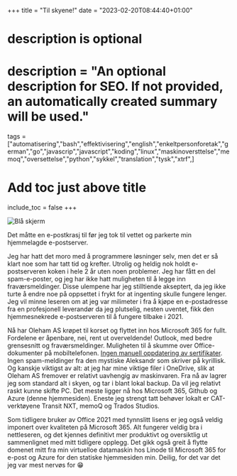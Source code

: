 +++
title = "Til skyene!"
date = "2023-02-20T08:44:40+01:00"

#
# description is optional
#
# description = "An optional description for SEO. If not provided, an automatically created summary will be used."

tags = ["automatisering","bash","effektivisering","english","enkeltpersonforetak","german","go","javascrip","javascript","koding","linux","maskinoversttelse","memoq","oversettelse","python","sykkel","translation","tysk","xtrf",]

# Add toc just above title
include_toc = false
+++

![Blå skjerm](https://www.howtogeek.com/wp-content/uploads/2013/05/windows-8-blue-screen-header.png?width=1198&trim=1,1&bg-color=000&pad=1,1)

Det måtte en e-postkrasj til før jeg tok til vettet og parkerte min hjemmelagde e-postserver. 

Jeg har hatt det moro med å programmere løsninger selv, men det er så klart noe som har tatt tid og krefter. Utrolig og heldig nok holdt e-postserveren  koken i hele 2 år uten noen problemer. Jeg har fått en del spam-e-poster, og jeg har ikke hatt muligheten til å legge inn fraværsmeldinger. Disse ulempene har jeg stilltiende akseptert, da jeg ikke turte å endre noe på oppsettet i frykt for at ingenting skulle fungere lenger. Jeg vil minne leseren om at jeg var milimeter i fra å kjøpe en e-postadresse fra en profesjonell leverandør da jeg plutselig, nesten uventet, fikk den hjemmesnekrede e-postserveren til å fungere tilbake i 2021. 

Nå har Oleham AS krøpet til korset og flyttet inn hos Microsoft 365 for fullt. Fordelene er åpenbare, nei, rent ut overveldende! Outlook, med bedre grensesnitt og fraværsmeldinger. Muligheten til å skumme over Office-dokumenter på mobiltelefonen. [Ingen manuell oppdatering av sertifikater](/blogg/fornyelse-letsencrypt-sertifikat). Ingen spam-meldinger fra den mystiske Aleksandr som skriver på kyrillisk. Og kanskje viktigst av alt: at jeg har mine viktige filer i OneDrive, slik at Oleham AS fremover er relativt uavhengig av maskinvaren. Fra nå av lagrer jeg som standard alt i skyen, og tar i blant lokal backup. Da vil jeg relativt raskt kunne skifte PC. Det meste ligger nå hos Microsoft 365, Github og Azure (denne hjemmesiden). Eneste jeg strengt tatt behøver lokalt er CAT-verktøyene Transit NXT, memoQ og Trados Studios. 

Som tidligere bruker av Office 2021 med tynnslitt lisens er jeg også veldig imponert over kvaliteten på Microsoft 365. Alt fungerer veldig bra i nettleseren, og det kjennes definitivt mer produktivt og oversiktlig ut sammenlignet med mitt tidligere opplegg. Det gikk også greit å flytte domenet mitt fra min virtuelloe datamaskin hos Linode til Microsoft 365 for e-post og Azure for den statiske hjemmesiden min. Deilig, for det var det jeg var mest nervøs for 😁

